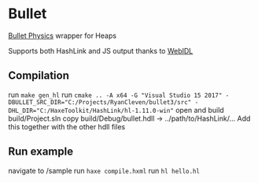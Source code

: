 # Bullet

[Bullet Physics](https://github.com/bulletphysics) wrapper for Heaps

Supports both HashLink and JS output thanks to [WebIDL](https://github.com/ncannasse/webidl)

## Compilation

run `make gen_hl`
run `cmake .. -A x64 -G "Visual Studio 15 2017" -DBULLET_SRC_DIR="C:/Projects/RyanCleven/bullet3/src" -DHL_DIR="C:/HaxeToolkit/HashLink/hl-1.11.0-win"`
open and build build/Project.sln
copy build/Debug/bullet.hdll -> ../path/to/HashLink/...  Add this together with the other hdll files

## Run example

navigate to /sample
run `haxe compile.hxml`
run `hl hello.hl`
